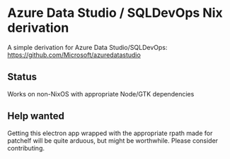 # Azure Data Studio / SQLDevOps Nix derivation

A simple derivation for Azure Data Studio/SQLDevOps: <https://github.com/Microsoft/azuredatastudio>

## Status

Works on non-NixOS with appropriate Node/GTK dependencies

## Help wanted

Getting this electron app wrapped with the appropriate rpath made for patchelf will be quite arduous, but might be worthwhile. Please consider contributing.
